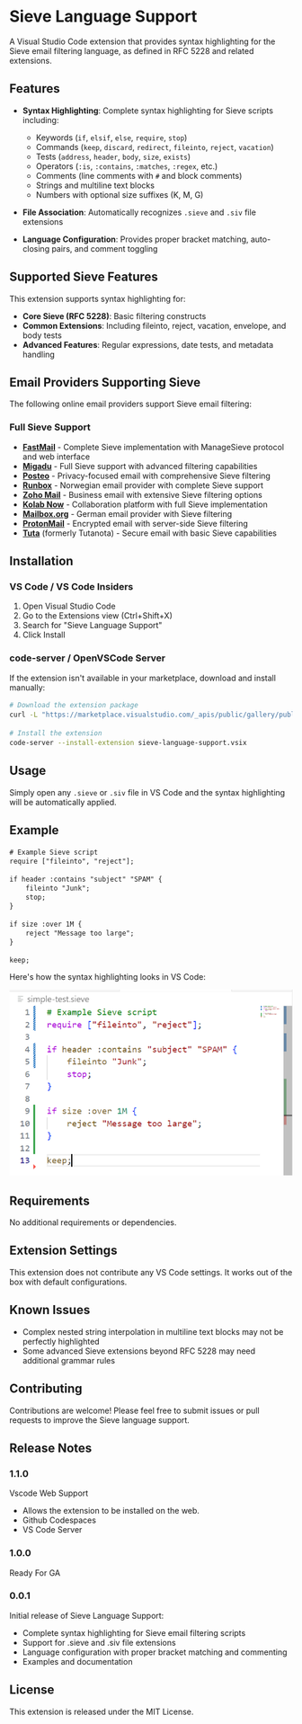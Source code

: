 # Sieve Language Support

A Visual Studio Code extension that provides syntax highlighting for the Sieve email filtering language, as defined in RFC 5228 and related extensions.

## Features

- **Syntax Highlighting**: Complete syntax highlighting for Sieve scripts including:
  - Keywords (`if`, `elsif`, `else`, `require`, `stop`)
  - Commands (`keep`, `discard`, `redirect`, `fileinto`, `reject`, `vacation`)
  - Tests (`address`, `header`, `body`, `size`, `exists`)
  - Operators (`:is`, `:contains`, `:matches`, `:regex`, etc.)
  - Comments (line comments with `#` and block comments)
  - Strings and multiline text blocks
  - Numbers with optional size suffixes (K, M, G)

- **File Association**: Automatically recognizes `.sieve` and `.siv` file extensions

- **Language Configuration**: Provides proper bracket matching, auto-closing pairs, and comment toggling

## Supported Sieve Features

This extension supports syntax highlighting for:
- **Core Sieve (RFC 5228)**: Basic filtering constructs
- **Common Extensions**: Including fileinto, reject, vacation, envelope, and body tests
- **Advanced Features**: Regular expressions, date tests, and metadata handling

## Email Providers Supporting Sieve

The following online email providers support Sieve email filtering:

### Full Sieve Support
- **[FastMail](https://www.fastmail.com/)** - Complete Sieve implementation with ManageSieve protocol and web interface
- **[Migadu](https://www.migadu.com/)** - Full Sieve support with advanced filtering capabilities
- **[Posteo](https://posteo.de/)** - Privacy-focused email with comprehensive Sieve filtering
- **[Runbox](https://runbox.com/)** - Norwegian email provider with complete Sieve support
- **[Zoho Mail](https://www.zoho.com/mail/)** - Business email with extensive Sieve filtering options
- **[Kolab Now](https://kolabnow.com/)** - Collaboration platform with full Sieve implementation
- **[Mailbox.org](https://mailbox.org/)** - German email provider with Sieve filtering
- **[ProtonMail](https://protonmail.com/)** - Encrypted email with server-side Sieve filtering
- **[Tuta](https://tuta.com/)** (formerly Tutanota) - Secure email with basic Sieve capabilities


## Installation

### VS Code / VS Code Insiders
1. Open Visual Studio Code
2. Go to the Extensions view (Ctrl+Shift+X)
3. Search for "Sieve Language Support"
4. Click Install

### code-server / OpenVSCode Server
If the extension isn't available in your marketplace, download and install manually:

```bash
# Download the extension package
curl -L "https://marketplace.visualstudio.com/_apis/public/gallery/publishers/MattyStacks/vsextensions/sieve-language-support/1.0.0/vspackage" -o sieve-language-support.vsix

# Install the extension
code-server --install-extension sieve-language-support.vsix
```

## Usage

Simply open any `.sieve` or `.siv` file in VS Code and the syntax highlighting will be automatically applied.

## Example

```sieve
# Example Sieve script
require ["fileinto", "reject"];

if header :contains "subject" "SPAM" {
    fileinto "Junk";
    stop;
}

if size :over 1M {
    reject "Message too large";
}

keep;
```

Here's how the syntax highlighting looks in VS Code:

![Sieve Syntax Highlighting Example](assets/simple-test-output.png)

## Requirements

No additional requirements or dependencies.

## Extension Settings

This extension does not contribute any VS Code settings. It works out of the box with default configurations.

## Known Issues

- Complex nested string interpolation in multiline text blocks may not be perfectly highlighted
- Some advanced Sieve extensions beyond RFC 5228 may need additional grammar rules

## Contributing

Contributions are welcome! Please feel free to submit issues or pull requests to improve the Sieve language support.

## Release Notes

### 1.1.0
Vscode Web Support 
- Allows the extension to be installed on the web. 
- Github Codespaces
- VS Code Server

### 1.0.0

Ready For GA

### 0.0.1

Initial release of Sieve Language Support:
- Complete syntax highlighting for Sieve email filtering scripts
- Support for .sieve and .siv file extensions
- Language configuration with proper bracket matching and commenting
- Examples and documentation

## License

This extension is released under the MIT License.
